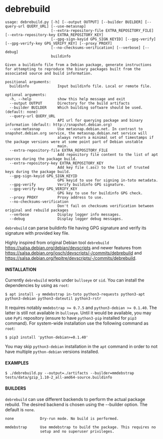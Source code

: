 debrebuild
===

```
usage: debrebuild.py [-h] [--output OUTPUT] [--builder BUILDER] [--query-url QUERY_URL] [--use-metasnap]
                     [--extra-repository-file EXTRA_REPOSITORY_FILE] [--extra-repository-key EXTRA_REPOSITORY_KEY]
                     [--gpg-sign-keyid GPG_SIGN_KEYID] [--gpg-verify] [--gpg-verify-key GPG_VERIFY_KEY] [--proxy PROXY]
                     [--no-checksums-verification] [--verbose] [--debug]
                     buildinfo

Given a buildinfo file from a Debian package, generate instructions for attempting to reproduce the binary packages built from the
associated source and build information.

positional arguments:
  buildinfo             Input buildinfo file. Local or remote file.

optional arguments:
  -h, --help            show this help message and exit
  --output OUTPUT       Directory for the build artifacts
  --builder BUILDER     Which building software should be used. (default: none)
  --query-url QUERY_URL
                        API url for querying package and binary information (default: http://snapshot.debian.org)
  --use-metasnap        Use metasnap.debian.net. In contrast to snapshot.debian.org service, the metasnap.debian.net service will
                        always return a minimal set of timestamps if the package versions were at some point part of Debian unstable
                        main.
  --extra-repository-file EXTRA_REPOSITORY_FILE
                        Add repository file content to the list of apt sources during the package build.
  --extra-repository-key EXTRA_REPOSITORY_KEY
                        Add key file (.asc) to the list of trusted keys during the package build.
  --gpg-sign-keyid GPG_SIGN_KEYID
                        GPG keyid to use for signing in-toto metadata.
  --gpg-verify          Verify buildinfo GPG signature.
  --gpg-verify-key GPG_VERIFY_KEY
                        GPG key to use for buildinfo GPG check.
  --proxy PROXY         Proxy address to use.
  --no-checksums-verification
                        Don't fail on checksums verification between original and rebuild packages
  --verbose             Display logger info messages.
  --debug               Display logger debug messages.
```

`debrebuild` can parse buildinfo file having GPG signature and verify its signature with provided key file.

Highly inspired from original Debian tool `debrebuild` https://salsa.debian.org/debian/devscripts and newer features from  https://salsa.debian.org/josch/devscripts/-/commits/debrebuild and https://salsa.debian.org/fepitre/devscripts/-/commits/debrebuild.


#### INSTALLATION

Currently `debrebuild` works under `bullseye` or `sid`. You can install the dependencies by using as `root`:
```shell
$ apt install -y mmdebstrap in-toto python3-requests python3-apt python3-debian python3-dateutil python3-rstr
```

It requires notably `mmdebstrap >= 0.7.5` and `python3-debian >= 0.1.40`. The latter is still not available in `bullseye`.
Until it would be available, you may use `PyPi` repository (ensure to have `python3-pip` installed for `pip3` command).
For system-wide installation use the following command as `root`:
```shell
$ pip3 install 'python-debian>=0.1.40'
```

You may skip `python3-debian` installation in the `apt` command in order to not have multiple `python-debian` versions
installed.

#### EXAMPLES

```shell
$ ./debrebuild.py --output=./artifacts --builder=mmdebstrap tests/data/gzip_1.10-2_all-amd64-source.buildinfo
```

####  BUILDERS

`debrebuild` can use different backends to perform the actual package rebuild.
The desired backend is chosen using the --builder option. The default is
`none`.

    none            Dry-run mode. No build is performed.

    mmdebstrap      Use mmdebstrap to build the package. This requires no
                    setup and no superuser privileges.
